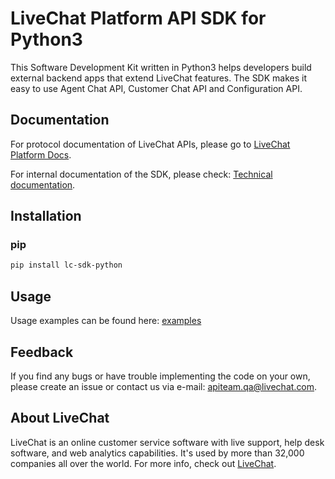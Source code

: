 # LiveChat Platform API SDK for Python3

This Software Development Kit written in Python3 helps developers build external backend apps that extend LiveChat features. The SDK makes it easy to use Agent Chat API, Customer Chat API and Configuration API.

## Documentation

For protocol documentation of LiveChat APIs, please go to [LiveChat Platform Docs](https://developers.livechatinc.com/docs/).

For internal documentation of the SDK, please check: [Technical documentation](https://livechat.github.io/lc-sdk-python/docs/index.html).

## Installation

### pip

```bash
pip install lc-sdk-python
```

## Usage

Usage examples can be found here:
[examples](https://github.com/livechat/lc-sdk-python/tree/master/examples)

## Feedback

​If you find any bugs or have trouble implementing the code on your own, please create an issue or contact us via e-mail: apiteam.qa@livechat.com.

## About LiveChat

LiveChat is an online customer service software with live support, help desk software, and web analytics capabilities. It's used by more than 32,000 companies all over the world. For more info, check out [LiveChat](https://livechat.com/).
